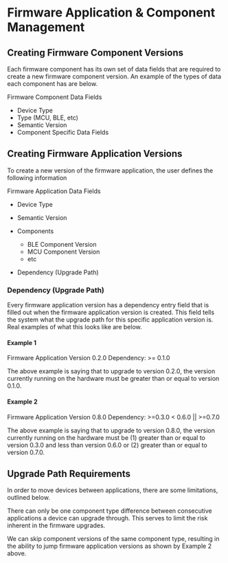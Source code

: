 # Firmware Application & Component Management

## Creating Firmware Component Versions

Each firmware component has its own set of data fields that are required to create a new firmware component version. An example of the types of data each component has are below. 

Firmware Component Data Fields
- Device Type
- Type (MCU, BLE, etc)
- Semantic Version
- Component Specific Data Fields

## Creating Firmware Application Versions

To create a new version of the firmware application, the user defines the following information

Firmware Application Data Fields

- Device Type
- Semantic Version
- Components

    * BLE Component Version
    * MCU Component Version
    * etc

- Dependency (Upgrade Path)


### Dependency (Upgrade Path)

Every firmware application version has a dependency entry field that is filled out when the firmware application version is created. This field tells the system what the upgrade path for this specific application version is. Real examples of what this looks like are below.

#### Example 1

Firmware Application Version 0.2.0
Dependency: >= 0.1.0

The above example is saying that to upgrade to version 0.2.0, the version currently running on the hardware must be greater than or equal to version 0.1.0. 

#### Example 2

Firmware Application Version 0.8.0
Dependency: >=0.3.0 < 0.6.0 || >=0.7.0

The above example is saying that to upgrade to version 0.8.0, the version currently running on the hardware must be (1) greater than or equal to version 0.3.0 and less than version 0.6.0 or (2) greater than or equal to version 0.7.0.


## Upgrade Path Requirements

In order to move devices between applications, there are some limitations, outlined below.

There can only be one component type difference between consecutive applications a device can upgrade through. This serves to limit the risk inherent in the firmware upgrades.

We can skip component versions of the same component type, resulting in the ability to jump firmware application versions as shown by Example 2 above.
